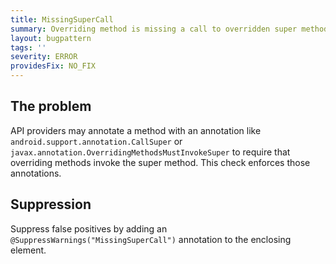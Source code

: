 ```yaml
---
title: MissingSuperCall
summary: Overriding method is missing a call to overridden super method
layout: bugpattern
tags: ''
severity: ERROR
providesFix: NO_FIX
---
```


<!--
*** AUTO-GENERATED, DO NOT MODIFY ***
To make changes, edit the @BugPattern annotation or the explanation in docs/bugpattern.
-->

## The problem
API providers may annotate a method with an annotation like `android.support.annotation.CallSuper` or `javax.annotation.OverridingMethodsMustInvokeSuper` to require that overriding  methods invoke the super method.  This check enforces those annotations.

## Suppression
Suppress false positives by adding an `@SuppressWarnings("MissingSuperCall")` annotation to the enclosing element.
